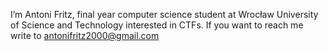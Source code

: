 I’m Antoni Fritz, final year computer science student at Wrocław University of Science and Technology interested in CTFs. If you want to reach me write to antonifritz2000@gmail.com 

<!---
antonifritz/antonifritz is a ✨ special ✨ repository because its `README.md` (this file) appears on your GitHub profile.
You can click the Preview link to take a look at your changes.
--->
